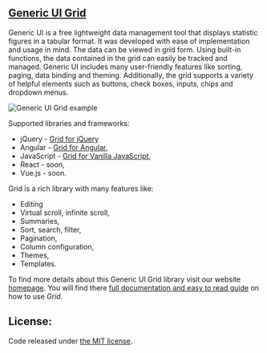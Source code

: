 ## <a href='http://generic-ui.com' >Generic UI Grid</a>

Generic UI is a free lightweight data management tool that displays statistic figures in a tabular format. It was developed with ease of implementation and
 usage in mind. The data can be viewed in grid form. Using built-in functions, the data contained in the grid can easily be tracked and managed. Generic UI includes many user-friendly features like sorting, paging, data binding and theming. Additionally, the grid supports a variety of helpful elements such as buttons, check boxes, inputs, chips and dropdown menus.

![Generic UI Grid example](https://generic-ui.com/assets/example/grid.png)

Supported libraries and frameworks:
 * jQuery - <a href="https://github.com/generic-ui/generic-ui/tree/master/jquery-grid" >Grid for jQuery</a>
 * Angular - <a href="https://github.com/generic-ui/generic-ui/tree/master/ngx-grid" >Grid for Angular</a>,
 * JavaScript - <a href="https://github.com/generic-ui/generic-ui/tree/master/grid" >Grid for Vanilla JavaScript</a>,
 * React - soon,
 * Vue.js - soon.


Grid is a rich library with many features like:
 * Editing 
 * Virtual scroll, infinite scroll,
 * Summaries,
 * Sort, search, filter,
 * Pagination,
 * Column configuration,
 * Themes,
 * Templates.


To find more details about this Generic UI Grid library visit our website <a href="http://generic-ui.com/">homepage</a>.
You will find there <a href="http://generic-ui.com/guide">full documentation and easy to read guide</a> on how to use *Grid*.

## License:
Code released under <a href='https://github.com/generic-ui/generic-ui/blob/master/ngx-grid/LICENSE' >the MIT license</a>.
